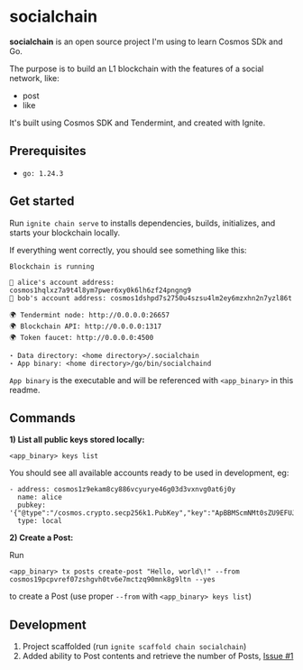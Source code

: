 # socialchain

**socialchain** is an open source project I'm using to learn Cosmos SDk and Go.

The purpose is to build an L1 blockchain with the features of a social network, like:
- post
- like

It's built using Cosmos SDK and Tendermint, and created with Ignite.

## Prerequisites

- `go: 1.24.3`

## Get started

Run `ignite chain serve` to installs dependencies, builds, initializes, and starts your blockchain locally.

If everything went correctly, you should see something like this:

```
Blockchain is running

👤 alice's account address: cosmos1hqlxz7a9t4l8ym7pwer6xy0k6lh6zf24pngng9
👤 bob's account address: cosmos1dshpd7s2750u4szsu4lm2ey6mzxhn2n7yzl86t

🌍 Tendermint node: http://0.0.0.0:26657
🌍 Blockchain API: http://0.0.0.0:1317
🌍 Token faucet: http://0.0.0.0:4500

⋆ Data directory: <home directory>/.socialchain
⋆ App binary: <home directory>/go/bin/socialchaind
```

`App binary` is the executable and will be referenced with `<app_binary>` in this readme.

## Commands

**1) List all public keys stored locally:**

    <app_binary> keys list

You should see all available accounts ready to be used in development, eg:

```
- address: cosmos1z9ekam8cy886vcyurye46g03d3vxnvg0at6j0y
  name: alice
  pubkey: '{"@type":"/cosmos.crypto.secp256k1.PubKey","key":"ApBBMScmNMt0sZU9EFUJ8d0uow7NYfnm7T4+BQpi1F2B"}'
  type: local
```


**2) Create a Post:**

Run

    <app_binary> tx posts create-post "Hello, world\!" --from cosmos19pcpvref07zshgvh0tv6e7mctzq90mnk8g9ltn --yes
    
to create a Post (use proper `--from` with `<app_binary> keys list`)

## Development

1) Project scaffolded (run `ignite scaffold chain socialchain`)
2) Added ability to Post contents and retrieve the number of Posts, [Issue #1](https://github.com/inmarelibero/social-chain/issues/1)
